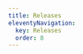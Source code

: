 ```yaml
---
title: Releases
eleventyNavigation:
  key: Releases
  order: 8
---
```


<!-- This file exists only to create a section heading.
     Its output is deleted by the Eleventy build process. -->
